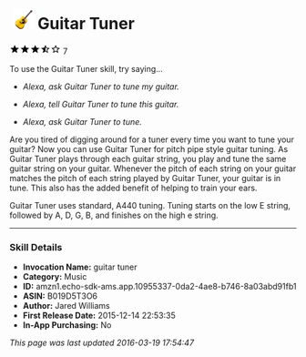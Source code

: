 # &nbsp;<img src="app_icon" alt="Guitar Tuner icon" width="36"> Guitar Tuner
![3.4 stars](../../../images/ic_star_black_18dp_1x.png)![3.4 stars](../../../images/ic_star_black_18dp_1x.png)![3.4 stars](../../../images/ic_star_black_18dp_1x.png)![3.4 stars](../../../images/ic_star_half_black_18dp_1x.png)![3.4 stars](../../../images/ic_star_border_black_18dp_1x.png) 7

To use the Guitar Tuner skill, try saying...

* *Alexa, ask Guitar Tuner to tune my guitar.*

* *Alexa, tell Guitar Tuner to tune this guitar.*

* *Alexa, ask Guitar Tuner to tune.*

Are you tired of digging around for a tuner every time you want to tune your guitar? Now you can use Guitar Tuner for pitch pipe style guitar tuning. As Guitar Tuner plays through each guitar string, you play and tune the same guitar string on your guitar. Whenever the pitch of each string on your guitar matches the pitch of each string played by Guitar Tuner, your guitar is in tune. This also has the added benefit of helping to train your ears.

Guitar Tuner uses standard, A440 tuning. Tuning starts on the low E string, followed by A, D, G, B, and finishes on the high e string.

***

### Skill Details

* **Invocation Name:** guitar tuner
* **Category:** Music
* **ID:** amzn1.echo-sdk-ams.app.10955337-0da2-4ae8-b746-8a03abd91fb1
* **ASIN:** B019D5T3O6
* **Author:** Jared Williams
* **First Release Date:** 2015-12-14 22:53:35
* **In-App Purchasing:** No

*This page was last updated 2016-03-19 17:54:47*
